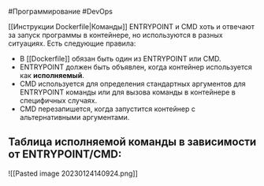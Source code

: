 #Программирование #DevOps 

[[Инструкции Dockerfile|Команды]] ENTRYPOINT и CMD хоть и отвечают за запуск программы в контейнере, но используются в разных ситуациях. Есть следующие правила:
- В [[Dockerfile]] обязан быть один из ENTRYPOINT или CMD.
- ENTRYPOINT должен быть объявлен, когда контейнер используется как **исполняемый**.
- CMD используется для определения стандартных аргументов для ENTRYPOINT команды или для вызова команды в контейнере в специфичных случаях.
- CMD перезапишется, когда запустится контейнер с альтернативными аргументами.

## Таблица исполняемой команды в зависимости от ENTRYPOINT/CMD:

![[Pasted image 20230124140924.png]]
